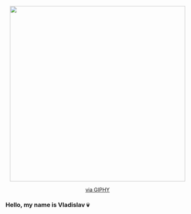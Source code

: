 <div align="center">
  <img src="https://giphy.com/embed/fu1cAil49jxpUnz0Ee" width="480" height="480" frameBorder="0" class="giphy-embed" allowFullScreen></iframe><p><a href="https://giphy.com/gifs/lights-visuals-vjloops-fu1cAil49jxpUnz0Ee">via GIPHY</a></p/>
</div>

### Hello, my name is Vladislav 💀
<!--
**VladikTI/VladikTI** is a ✨ _special_ ✨ repository because its `README.md` (this file) appears on your GitHub profile.

Here are some ideas to get you started:

- 🔭 I’m currently working on ...
- 🌱 I’m currently learning ...
- 👯 I’m looking to collaborate on ...
- 🤔 I’m looking for help with ...
- 💬 Ask me about ...
- 📫 How to reach me: ...
- 😄 Pronouns: ...
- ⚡ Fun fact: ...
-->
